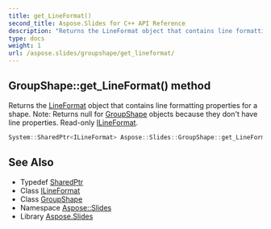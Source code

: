 ```yaml
---
title: get_LineFormat()
second_title: Aspose.Slides for C++ API Reference
description: "Returns the LineFormat object that contains line formatting properties for a shape. Note: Returns null for GroupShape objects because they don't have line properties. Read-only ILineFormat."
type: docs
weight: 1
url: /aspose.slides/groupshape/get_lineformat/
---
```

## GroupShape::get_LineFormat() method


Returns the [LineFormat](../../lineformat/) object that contains line formatting properties for a shape. Note: Returns null for [GroupShape](../) objects because they don't have line properties. Read-only [ILineFormat](../../ilineformat/).

```cpp
System::SharedPtr<ILineFormat> Aspose::Slides::GroupShape::get_LineFormat() override
```

## See Also

* Typedef [SharedPtr](../../../system/sharedptr/)
* Class [ILineFormat](../../ilineformat/)
* Class [GroupShape](../)
* Namespace [Aspose::Slides](../../)
* Library [Aspose.Slides](../../../)
